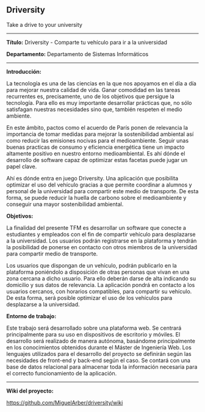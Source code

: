Driversity
---

Take a drive to your university

---
**Título:** Driversity - Comparte tu vehículo para ir a la universidad

**Departamento:** Departamento de Sistemas Informáticos

---
**Introducción:**

La tecnología es una de las ciencias en la que nos apoyamos en el día a día para mejorar nuestra calidad de vida. Ganar comodidad en las tareas recurrentes es, precisamente, uno de los objetivos que persigue la tecnología. Para ello es muy importante desarrollar prácticas que, no sólo satisfagan nuestras necesidades sino que, también respeten el medio ambiente.

En este ámbito, pactos como el acuerdo de París ponen de relevancia la importancia de tomar medidas para mejorar la sostenibilidad ambiental así como reducir las emisiones nocivas para el medioambiente. Seguir unas buenas practicas de consumo y eficiencia energética tiene un impacto altamente positivo en nuestro entorno medioambiental. Es ahí dónde el desarrollo de software capaz de optimizar estas facetas puede jugar un papel clave.

Ahí es dónde entra en juego Driversity. Una aplicación que posibilita optimizar el uso del vehículo gracias a que permite coordinar a alumnos y personal de la universidad para compartir este medio de transporte. De esta forma, se puede reducir la huella de carbono sobre el medioambiente y conseguir una mayor sostenibilidad ambiental.

**Objetivos:**

La finalidad del presente TFM es desarrollar un software que conecte a estudiantes y empleados con el fin de compartir vehículo para desplazarse a la universidad. Los usuarios podrán registrarse en la plataforma y tendrán la posibilidad de ponerse en contacto con otros miembros de la universidad para compartir medio de transporte.

Los usuarios que dispongan de un vehículo, podrán publicarlo en la plataforma poniéndolo a disposición de otras personas que vivan en una zona cercana a dicho usuario. Para ello deberán darse de alta indicando su domicilio y sus datos de relevancia. La aplicación pondrá en contacto a los usuarios cercanos, con horarios compatibles, para compartir su vehículo. De esta forma, será posible optimizar el uso de los vehículos para desplazarse a la universidad.

**Entorno de trabajo:**

Este trabajo será desarrollado sobre una plataforma web. Se centrará principalmente para su uso en dispositivos de escritorio y móviles. El desarrollo será realizado de manera autónoma, basándome principalmente en los conocimientos obtenidos durante el Máster de Ingeniería Web. Los lenguajes utilizados para el desarrollo del proyecto se definirán según las necesidades de front-end y back-end según el caso.  Se contará con una base de datos relacional para almacenar toda la información necesaria para el correcto funcionamiento de la aplicación.

---
**Wiki del proyecto:** 

https://github.com/MiguelArber/driversity/wiki
